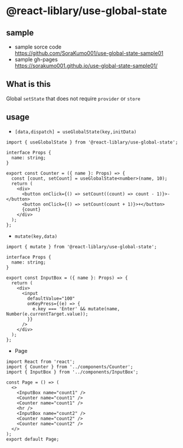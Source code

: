 
# @react-liblary/use-global-state

## sample

- sample sorce code  
<https://github.com/SoraKumo001/use-global-state-sample01>
- sample gh-pages  
<https://sorakumo001.github.io/use-global-state-sample01/>

## What is this

Global `setState` that does not require `provider` or `store`

## usage

- `[data,dispatch] = useGlobalState(key,initData)`

```tsx
import { useGlobalState } from '@react-liblary/use-global-state';

interface Props {
  name: string;
}

export const Counter = ({ name }: Props) => {
  const [count, setCount] = useGlobalState<number>(name, 10);
  return (
    <div>
      <button onClick={() => setCount((count) => count - 1)}>-</button>
      <button onClick={() => setCount(count + 1)}>+</button>
      {count}
    </div>
  );
};
```

- `mutate(key,data)`

```tsx
import { mutate } from '@react-liblary/use-global-state';

interface Props {
  name: string;
}

export const InputBox = ({ name }: Props) => {
  return (
    <div>
      <input
        defaultValue="100"
        onKeyPress={(e) => {
          e.key === 'Enter' && mutate(name, Number(e.currentTarget.value));
        }}
      />
    </div>
  );
};
```

- Page

```tsx
import React from 'react';
import { Counter } from '../components/Counter';
import { InputBox } from '../components/InputBox';

const Page = () => (
  <>
    <InputBox name="count1" />
    <Counter name="count1" />
    <Counter name="count1" />
    <hr />
    <InputBox name="count2" />
    <Counter name="count2" />
    <Counter name="count2" />
  </>
);
export default Page;

```
